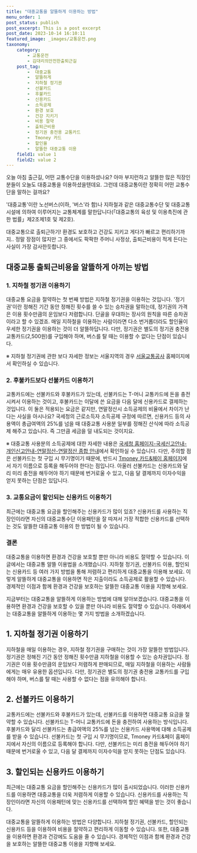 ```yaml
---
title: "대중교통을 알뜰하게 이용하는 방법"
menu_order: 1
post_status: publish
post_excerpt: This is a post excerpt
post_date: 2023-10-14 16:10:11
featured_image: _images/교통운전.png
taxonomy:
    category:
        - 교통운전
        - 김대리의안전한출퇴근길
    post_tag:
        -  대중교통
        -  알뜰하게
        -  지하철 정기권
        -  선불카드
        -  후불카드
        -  신용카드
        -  소득공제
        -  환경 보호
        -  건강 지키기
        -  비용 절약
        -  출퇴근비용
        -  정기권 충전용 교통카드
        -  Tmoney 카드
        -  할인율
        -  알뜰한 대중교통 이용
    field1: value 1
    field2: value 2
---
```



오늘 아침 출근길, 어떤 교통수단을 이용하셨나요? 아마 부지런하고 알뜰한 많은 직장인분들이 오늘도 대중교통을 이용하셨을텐데요. 그런데 대중교통이란 정확히 어떤 교통수단을 말하는 걸까요?

'대중교통'이란 노선버스(이하, '버스'라 함)나 지하철과 같은 대중교통수단 및 대중교통시설에 의하여 이루어지는 교통체계를 말한답니다(「대중교통의 육성 및 이용촉진에 관한 법률」제2조제1호 및 제2호).

대중교통으로 출퇴근하기! 환경도 보호하고 건강도 지키고 게다가 빠르고 편리하기까지.. 정말 장점이 많지만 그 중에서도 팍팍한 주머니 사정상, 출퇴근비용이 적게 든다는 사실이 가장 감사한듯합니다.

## 대중교통 출퇴근비용을 알뜰하게 아끼는 방법

### 1. 지하철 정기권 이용하기

대중교통 요금을 절약하는 첫 번째 방법은 지하철 정기권을 이용하는 것입니다. '정기권'이란 정해진 기간 동안 정해진 횟수를 쓸 수 있는 승차권을 말하는데, 정기권의 가격은 이용 횟수만큼의 운임보다 저렴합니다. 단골을 우대하는 장사의 원칙을 따른 승차권이라고 할 수 있겠죠. 매일 지하철을 이용하는 사람이라면 다소 번거롭더라도 할인율이 우세한 정기권을 이용하는 것이 더 알뜰하답니다.
다만, 정기권은 별도의 정기권 충전용 교통카드(2,500원)를 구입해야 하며, 버스를 탈 때는 이용할 수 없다는 단점이 있습니다.


※ 지하철 정기권에 관한 보다 자세한 정보는 서울지역의 경우 [서울교통공사](https://www.seoulmetro.co.kr/) 홈페이지에서 확인하실 수 있습니다.

### 2. 후불카드보다 선불카드 이용하기

교통카드에는 선불카드와 후불카드가 있는데, 선불카드는 T-머니 교통카드에 돈을 충전시켜서 이용하는 것이고, 후불카드는 이달에 쓴 요금을 다음 달에 신용카드로 결제하는 것입니다. 이 둘은 적용되는 요금은 같지만, 연말정산시 소득공제의 비율에서 차이가 난다는 사실을 아시나요?
국세청의 근로소득자 소득공제 규정에 따르면, 신용카드 등의 사용액이 총급여액의 25%를 넘을 때 대중교통 사용분 일부를 정해진 산식에 따라 소득공제 해주고 있습니다. 즉 그만큼 세금을 덜 내도되는 것이지요.

※ 대중교통 사용분의 소득공제에 대한 자세한 내용은 [국세청 홈페이지-국세신고안내-개인신고안내-연말정산-연말정산 종합 안내](https://www.nts.go.kr/nts/ad/cntnts/cntntsView.do?mi=2304)에서 확인하실 수 있습니다.
다만, 주의할 점은 선불카드는 첫 구입 시 무기명이기 때문에, 반드시 [Tmoney 카드&페이 홈페이지](https://www.t-money.co.kr/)에서 자기 이름으로 등록을 해두어야 한다는 점입니다. 아울러 선불카드는 신용카드와 달리 미리 충전을 해두어야 하기 때문에 번거로울 수 있고, 다음 달 결제까지 이자수익을 얻지 못하는 단점은 있답니다.

### 3. 교통요금이 할인되는 신용카드 이용하기

최근에는 대중교통 요금을 할인해주는 신용카드가 많이 있죠? 신용카드를 사용하는 직장인이라면 자신의 대중교통수단 이용패턴을 잘 따져서 가장 적합한 신용카드를 선택하는 것도 알뜰한 대중교통 이용의 한 방법이 될 수 있습니다.

### 결론

대중교통을 이용하면 환경과 건강을 보호할 뿐만 아니라 비용도 절약할 수 있습니다. 이 글에서는 대중교통 알뜰 이용법을 소개했습니다. 지하철 정기권, 선불카드 이용, 할인되는 신용카드 등 여러 가지 방법을 통해 저렴하고 편리하게 대중교통을 이용해 보세요. 이렇게 알뜰하게 대중교통을 이용하면 작은 지출이라도 소득공제로 활용할 수 있습니다. 경제적인 이점과 함께 환경과 건강을 보호하는 알뜰한 대중교통 이용을 지향해 보세요.


지금부터는 대중교통을 알뜰하게 이용하는 방법에 대해 알아보겠습니다. 대중교통을 이용하면 환경과 건강을 보호할 수 있을 뿐만 아니라 비용도 절약할 수 있습니다. 아래에서는 대중교통을 알뜰하게 이용하는 몇 가지 방법을 소개하겠습니다.

## 1. 지하철 정기권 이용하기

지하철을 매일 이용하는 경우, 지하철 정기권을 구매하는 것이 가장 알뜰한 방법입니다. 정기권은 정해진 기간 동안 정해진 횟수만큼 지하철을 이용할 수 있는 승차권입니다. 정기권은 이용 횟수만큼의 운임보다 저렴하게 판매되므로, 매일 지하철을 이용하는 사람들에게는 매우 유용한 옵션입니다. 다만, 정기권은 별도의 정기권 충전용 교통카드를 구입해야 하며, 버스를 탈 때는 사용할 수 없다는 점을 유의해야 합니다.

## 2. 선불카드 이용하기

교통카드에는 선불카드와 후불카드가 있는데, 선불카드를 이용하면 대중교통 요금을 절약할 수 있습니다. 선불카드는 T-머니 교통카드에 돈을 충전하여 사용하는 방식입니다. 후불카드와 달리 선불카드는 총급여액의 25%를 넘는 신용카드 사용액에 대해 소득공제를 받을 수 있습니다. 선불카드는 첫 구입 시 무기명이므로, Tmoney 카드&페이 홈페이지에서 자신의 이름으로 등록해야 합니다. 다만, 선불카드는 미리 충전을 해두어야 하기 때문에 번거로울 수 있고, 다음 달 결제까지 이자수익을 얻지 못하는 단점도 있습니다.

## 3. 할인되는 신용카드 이용하기

최근에는 대중교통 요금을 할인해주는 신용카드가 많이 출시되었습니다. 이러한 신용카드를 이용하면 대중교통을 더욱 저렴하게 이용할 수 있습니다. 신용카드를 사용하는 직장인이라면 자신의 이용패턴에 맞는 신용카드를 선택하여 할인 혜택을 받는 것이 좋습니다.

대중교통을 알뜰하게 이용하는 방법은 다양합니다. 지하철 정기권, 선불카드, 할인되는 신용카드 등을 이용하여 비용을 절약하고 편리하게 이동할 수 있습니다. 또한, 대중교통을 이용하면 환경과 건강에도 도움을 줄 수 있습니다. 경제적인 이점과 함께 환경과 건강을 보호하는 알뜰한 대중교통 이용을 지향해 보세요.

